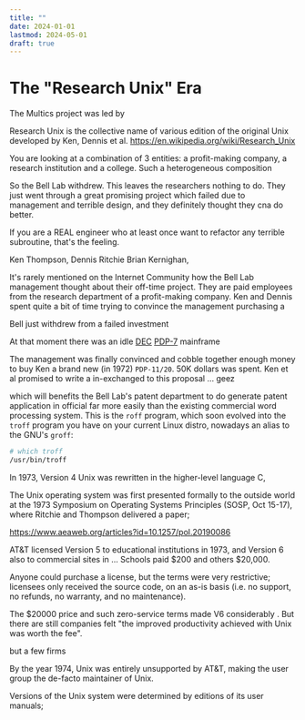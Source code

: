 ```yaml
---
title: ""
date: 2024-01-01
lastmod: 2024-05-01
draft: true
---
```


The "Research Unix" Era
==============

The Multics project was led by 

Research Unix is the collective name of various edition of the original Unix developed by Ken, Dennis et al.
https://en.wikipedia.org/wiki/Research_Unix

You are looking at a combination of 3 entities: a profit-making company, a research institution and a college.
Such a heterogeneous composition

So the Bell Lab withdrew. This leaves the researchers nothing to do.
They just went through a great promising project which failed due to 
management and terrible design, and they definitely thought they cna do better.

If you are a REAL engineer who at least once want to refactor any terrible subroutine, that's the feeling.

Ken Thompson, Dennis Ritchie Brian Kernighan, 

It's rarely mentioned on the Internet Community how the Bell Lab management thought about their off-time project.
They are paid employees from the research department of a profit-making company.
Ken and Dennis spent quite a bit of time trying to convince the management purchasing a 

Bell just withdrew from a failed investment 

At that moment there was an idle [DEC](https://en.wikipedia.org/wiki/Digital_Equipment_Corporation) [PDP-7](https://en.wikipedia.org/wiki/PDP-7)
mainframe

The management was finally convinced and cobble together enough money to buy Ken a brand new (in 1972) `PDP-11/20`.
50K dollars was spent. Ken et al promised to write a in-exchanged to this proposal ... geez

which will benefits the Bell Lab's patent department to do generate patent application in official  far more easily than 
the existing commercial word processing system.
This is the `roff` program, which soon evolved into the `troff` program you have on your
current Linux distro, nowadays an alias to the GNU's `groff`:

```sh
# which troff
/usr/bin/troff
```


In 1973, Version 4 Unix was rewritten in the higher-level language C,


The Unix operating system was first presented formally to the outside world at the 1973 Symposium on Operating Systems Principles (SOSP, Oct 15-17), where Ritchie and Thompson delivered a paper;

https://www.aeaweb.org/articles?id=10.1257/pol.20190086


AT&T licensed Version 5 to educational institutions in 1973, and Version 6 also to commercial sites in ...
Schools paid $200 and others $20,000.

Anyone could purchase a license, but the terms were very restrictive; licensees only received the source code, on an as-is basis
(i.e. no support, no refunds, no warranty, and no maintenance).

The $20000 price and such zero-service terms made V6 considerably .
But there are still companies felt "the improved productivity achieved with Unix was worth the fee".

but a few firms 


By the year 1974, Unix was entirely unsupported by AT&T, making the user group the de-facto maintainer of Unix.


Versions of the Unix system were determined by editions of its user manuals;

